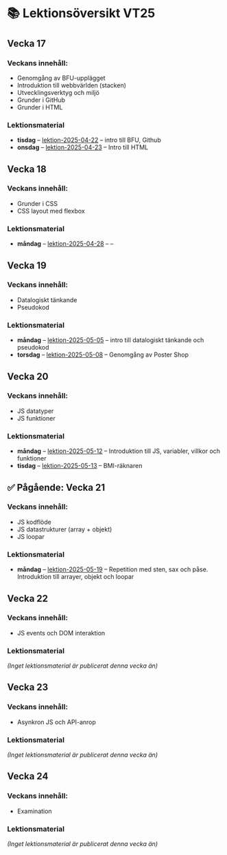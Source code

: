 # 📚 Lektionsöversikt VT25

## Vecka 17

### Veckans innehåll: 
 - Genomgång av BFU-upplägget
 - Introduktion till webbvärlden (stacken)
 - Utvecklingsverktyg och miljö
 - Grunder i GitHub
 - Grunder i HTML

### Lektionsmaterial

- **tisdag** – [lektion-2025-04-22](https://github.com/Folkuniversitetet-BFU-VT25/lektion-2025-04-22) – intro till BFU, Github
- **onsdag** – [lektion-2025-04-23](https://github.com/Folkuniversitetet-BFU-VT25/lektion-2025-04-23) –  Intro till HTML

## Vecka 18

### Veckans innehåll: 
 - Grunder i CSS
 - CSS layout med flexbox

### Lektionsmaterial

- **måndag** – [lektion-2025-04-28](https://github.com/Folkuniversitetet-BFU-VT25/lektion-2025-04-28) – –

## Vecka 19

### Veckans innehåll: 
 - Datalogiskt tänkande
 - Pseudokod

### Lektionsmaterial

- **måndag** – [lektion-2025-05-05](https://github.com/Folkuniversitetet-BFU-VT25/lektion-2025-05-05) – intro till datalogiskt tänkande och pseudokod
- **torsdag** – [lektion-2025-05-08](https://github.com/Folkuniversitetet-BFU-VT25/lektion-2025-05-08) – Genomgång av Poster Shop

## Vecka 20

### Veckans innehåll: 
 - JS datatyper
 - JS funktioner


### Lektionsmaterial

- **måndag** – [lektion-2025-05-12](https://github.com/Folkuniversitetet-BFU-VT25/lektion-2025-05-12) – Introduktion till JS, variabler, villkor och funktioner
- **tisdag** – [lektion-2025-05-13](https://github.com/Folkuniversitetet-BFU-VT25/lektion-2025-05-13) – BMI-räknaren

## ✅ Pågående: Vecka 21

### Veckans innehåll: 
 - JS kodflöde
 - JS datastrukturer (array + objekt)
 - JS loopar

### Lektionsmaterial

- **måndag** – [lektion-2025-05-19](https://github.com/Folkuniversitetet-BFU-VT25/lektion-2025-05-19) – Repetition med sten, sax och påse. Introduktion till arrayer, objekt och loopar

## Vecka 22

### Veckans innehåll: 
 - JS events och DOM interaktion

### Lektionsmaterial

_(Inget lektionsmaterial är publicerat denna vecka än)_

## Vecka 23

### Veckans innehåll: 
 - Asynkron JS och API-anrop

### Lektionsmaterial

_(Inget lektionsmaterial är publicerat denna vecka än)_

## Vecka 24

### Veckans innehåll: 
 - Examination

### Lektionsmaterial

_(Inget lektionsmaterial är publicerat denna vecka än)_

